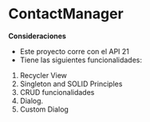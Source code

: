 # ContactManager

**Consideraciones**
- Este proyecto corre con el API 21
- Tiene las siguientes funcionalidades:

1. Recycler View
2. Singleton and SOLID Principles
3. CRUD funcionalidades
4. Dialog. 
5. Custom Dialog


